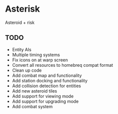 # Asterisk
Asteroid + risk

## TODO
- Entity AIs
- Multiple timing systems 
- Fix icons on at warp screen
- Convert all resources to homebreq compat format
- Clean up code
- Add combat map and functionality
- Add station docking and functionality
- Add collision detection for entities
- Add new asteroid tiles
- Add support for viewing mode
- Add support for upgrading mode
- Add combat system

